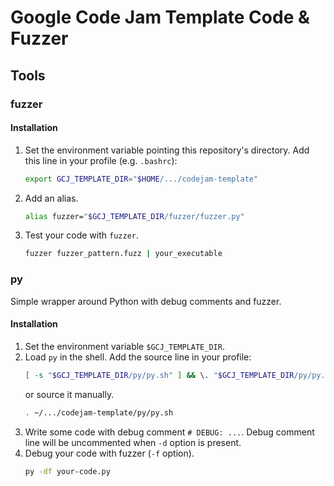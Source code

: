 # Google Code Jam Template Code & Fuzzer

## Tools

### fuzzer

#### Installation

1. Set the environment variable pointing this repository's directory. Add this line in your profile (e.g. `.bashrc`):
    ```bash
    export GCJ_TEMPLATE_DIR="$HOME/.../codejam-template"
    ``` 
2. Add an alias.
    ```bash
    alias fuzzer="$GCJ_TEMPLATE_DIR/fuzzer/fuzzer.py"
    ```
3. Test your code with `fuzzer`.
    ```bash
    fuzzer fuzzer_pattern.fuzz | your_executable
    ```

### py

Simple wrapper around Python with debug comments and fuzzer.

#### Installation

1. Set the environment variable `$GCJ_TEMPLATE_DIR`.
2. Load `py` in the shell. Add the source line in your profile:
    ```bash
    [ -s "$GCJ_TEMPLATE_DIR/py/py.sh" ] && \. "$GCJ_TEMPLATE_DIR/py/py.sh"
    ```
    or source it manually.
    ```bash
    . ~/.../codejam-template/py/py.sh
    ```
3. Write some code with debug comment `# DEBUG: ...`.
   Debug comment line will be uncommented when `-d` option is present.
4. Debug your code with fuzzer (`-f` option).
    ```bash
    py -df your-code.py
    ```
